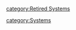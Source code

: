 [category:Retired Systems](category:Retired_Systems "wikilink")

[category:Systems](category:Systems "wikilink")